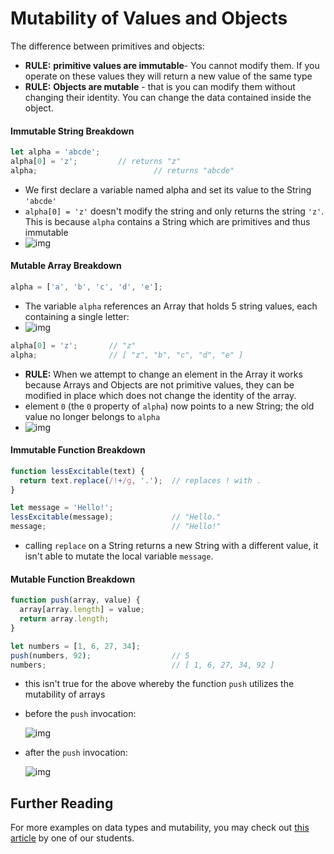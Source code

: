 # Mutability of Values and Objects

The difference between primitives and objects:

- **RULE:** **primitive values are immutable**- You cannot modify them. If you operate on these values they will return a new value of the same type
- **RULE:** **Objects are mutable** - that is you can modify them without changing their identity. You can change the data contained inside the object.

#### Immutable String Breakdown

````js
let alpha = 'abcde';
alpha[0] = 'z';			// returns "z"
alpha;							// returns "abcde"	
````

- We first declare a variable named alpha and set its value to the String `'abcde'`
- `alpha[0] = 'z'` doesn't modify the string and only returns the string `'z'`. This is because `alpha` contains a String which are primitives and thus immutable
- ![img](https://dbdwvr6p7sskw.cloudfront.net/210/images/mutable_objects0.png)

#### Mutable Array Breakdown

```js
alpha = ['a', 'b', 'c', 'd', 'e'];
```

- The variable `alpha` references an Array that holds 5 string values, each containing a single letter:
- ![img](https://dbdwvr6p7sskw.cloudfront.net/210/images/mutable_objects1_rev.png)

```js
alpha[0] = 'z';       // "z"
alpha;                // [ "z", "b", "c", "d", "e" ]
```

- **RULE:** When we attempt to change an element in the Array it works because Arrays and Objects are not primitive values, they can be modified in place which does not change the identity of the array.
- element `0` (the `0` property of `alpha`) now points to a new String; the old value no longer belongs to `alpha`
- ![img](https://dbdwvr6p7sskw.cloudfront.net/210/images/mutable_objects2.png)

#### Immutable Function Breakdown 

```js
function lessExcitable(text) {
  return text.replace(/!+/g, '.');  // replaces ! with .
}

let message = 'Hello!';
lessExcitable(message);             // "Hello."
message;                            // "Hello!"
```

- calling `replace` on a String returns a new String with a different value, it isn't able to mutate the local variable `message`.

#### Mutable Function Breakdown

```js
function push(array, value) {
  array[array.length] = value;
  return array.length;
}

let numbers = [1, 6, 27, 34];
push(numbers, 92);                  // 5
numbers;                            // [ 1, 6, 27, 34, 92 ]
```

- this isn't true for the above whereby the function `push` utilizes the mutability of arrays

- before the `push` invocation:

  ![img](https://dbdwvr6p7sskw.cloudfront.net/210/images/mutable_objects3.png)

- after the `push` invocation:

  ![img](https://dbdwvr6p7sskw.cloudfront.net/210/images/mutable_objects4.png)



## Further Reading

For more examples on data types and mutability, you may check out [this article](https://medium.com/launch-school/javascript-weekly-data-types-and-mutability-e41ab37f2f95) by one of our students.
